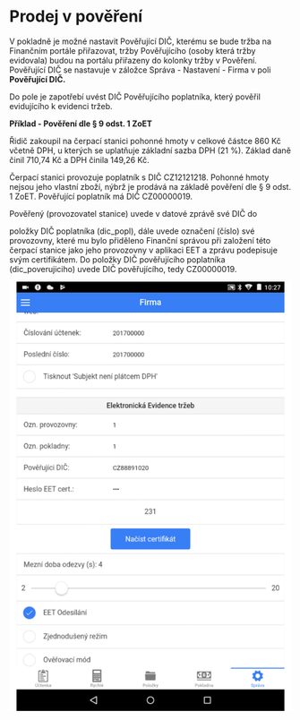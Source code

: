 # Prodej v pověření

V pokladně je možné nastavit Pověřující DIČ, kterému se bude tržba na Finančním portále přiřazovat, tržby Pověřujícího \(osoby která tržby evidovala\) budou na portálu přiřazeny do kolonky tržby v Pověření. Pověřující DIČ se nastavuje v záložce Správa - Nastavení - Firma v poli **Pověřující DIČ.**

Do pole je zapotřebí uvést DIČ Pověřujícího poplatníka, který pověřil evidujícího k evidenci tržeb.

**Příklad - Pověření dle § 9 odst. 1 ZoET**

Řidič zakoupil na čerpací stanici pohonné hmoty v celkové částce 860 Kč včetně DPH, u kterých se uplatňuje základní sazba DPH \(21 %\). Základ daně činil 710,74 Kč a DPH činila 149,26 Kč.

Čerpací stanici provozuje poplatník s DIČ CZ12121218. Pohonné hmoty nejsou jeho vlastní zboží, nýbrž je prodává na základě pověření dle § 9 odst. 1 ZoET. Pověřující poplatník má DIČ CZ00000019.

Pověřený \(provozovatel stanice\) uvede v datové zprávě své DIČ do

položky DIČ poplatníka \(dic\_popl\), dále uvede označení \(číslo\) své provozovny, které mu bylo přiděleno Finanční správou při založení této čerpací stanice jako jeho provozovny v aplikaci EET a zprávu podepisuje svým certifikátem. Do položky DIČ pověřujícího poplatníka \(dic\_poverujiciho\) uvede DIČ pověřujícího, tedy CZ00000019.

![](/assets/poverujici_dic.png)

